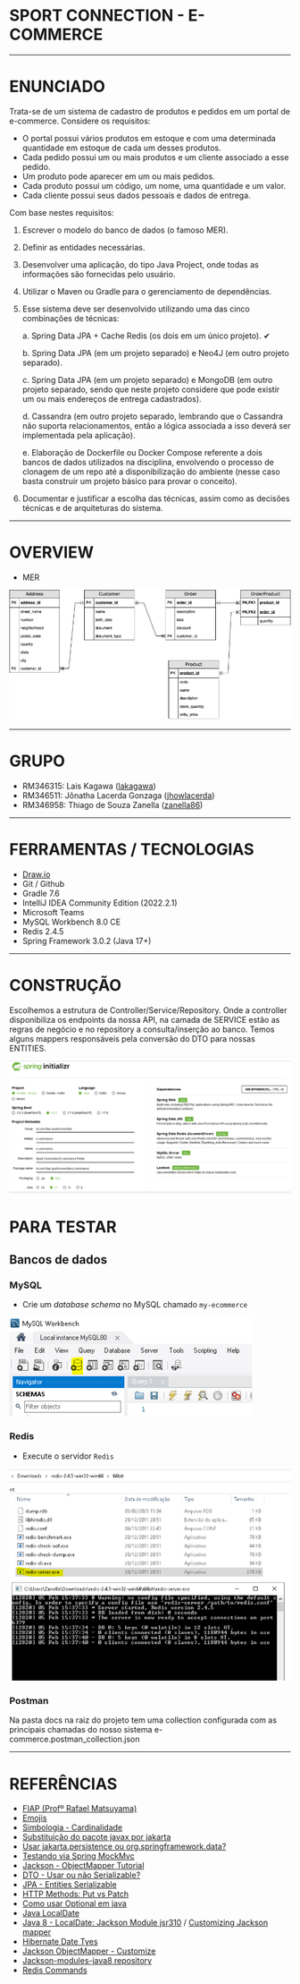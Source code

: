 # SPORT CONNECTION - E-COMMERCE

---

# ENUNCIADO

Trata-se de um sistema de cadastro de produtos e pedidos em um portal de e-commerce. Considere
os requisitos:
- O portal possui vários produtos em estoque e com uma determinada quantidade em estoque de
cada um desses produtos.
- Cada pedido possui um ou mais produtos e um cliente associado a esse pedido.
- Um produto pode aparecer em um ou mais pedidos.
- Cada produto possui um código, um nome, uma quantidade e um valor.
- Cada cliente possui seus dados pessoais e dados de entrega.

Com base nestes requisitos:

1. Escrever o modelo do banco de dados (o famoso MER).
2. Definir as entidades necessárias.
3. Desenvolver uma aplicação, do tipo Java Project, onde todas as informações são fornecidas pelo
   usuário.
4. Utilizar o Maven ou Gradle para o gerenciamento de dependências.
5. Esse sistema deve ser desenvolvido utilizando uma das cinco combinações de técnicas:
   
   a. Spring Data JPA + Cache Redis (os dois em um único projeto). ✔
   
   b. Spring Data JPA (em um projeto separado) e Neo4J (em outro projeto separado).
   
   c. Spring Data JPA (em um projeto separado) e MongoDB (em outro projeto separado, sendo
   que neste projeto considere que pode existir um ou mais endereços de entrega
   cadastrados).
   
   d. Cassandra (em outro projeto separado, lembrando que o Cassandra não suporta
   relacionamentos, então a lógica associada a isso deverá ser implementada pela aplicação).
   
   e. Elaboração de Dockerfile ou Docker Compose referente a dois bancos de dados utilizados
   na disciplina, envolvendo o processo de clonagem de um repo até a disponibilização do
   ambiente (nesse caso basta construir um projeto básico para provar o conceito).

6. Documentar e justificar a escolha das técnicas, assim como as decisões técnicas e de arquiteturas
do sistema.

---

# OVERVIEW

<!--
- Fluxo
![FLUXO](docs/fluxo.PNG)
-->

- MER

![MER](docs/MER.png)

---

# GRUPO

- RM346315: Lais Kagawa ([lakagawa](https://github.com/lakagawa))
- RM346511: Jônatha Lacerda Gonzaga ([jhowlacerda](https://github.com/jhowlacerda))
- RM346958: Thiago de Souza Zanella ([zanella86](https://github.com/zanella86))

<!--

---

# REPOSITÓRIOS RELACIONADOS
-->

---

# FERRAMENTAS / TECNOLOGIAS
- [Draw.io](https://app.diagrams.net/)
- Git / Github
- Gradle 7.6
- IntelliJ IDEA Community Edition (2022.2.1)
- Microsoft Teams
- MySQL Workbench 8.0 CE
- Redis 2.4.5
- Spring Framework 3.0.2 (Java 17+)

---

# CONSTRUÇÃO
Escolhemos a estrutura de Controller/Service/Repository. Onde a controller disponibiliza os endpoints da nossa API, na camada de SERVICE estão as regras de negócio
e no repository a consulta/inserção ao banco.
Temos alguns mappers responsáveis pela conversão do DTO para nossas ENTITIES.

![Spring Initializr](docs/spring-initializr-setup.PNG)

# PARA TESTAR

## Bancos de dados

### MySQL

- Crie um *database schema* no MySQL chamado `my-ecommerce`

![MySQL-Create-Schema](docs/mysql-schema-create.PNG)

### Redis

- Execute o servidor `Redis`

![Redis-Starter-Server](docs/redis-starter-server.PNG)

### Postman
Na pasta docs na raiz do projeto tem uma collection configurada com as principais chamadas do nosso sistema
e-commerce.postman_collection.json

---

# REFERÊNCIAS

- [FIAP (Profº Rafael Matsuyama)](https://github.com/rafaelmatsuyama/FIAP-2022-SCJ-JavaPersistence)
- [Emojis](https://github.com/markdown-templates/markdown-emojis)
- [Simbologia - Cardinalidade](https://cadernodeprova.com.br/notacao-pe-de-galinha-cardinalidade/)
- [Substituição do pacote javax por jakarta](https://stackoverflow.com/questions/60021815/why-has-javax-persistence-api-been-replaced-by-jakarta-persistence-api-in-spring)
- [Usar jakarta.persistence ou org.springframework.data?](https://stackoverflow.com/questions/39643960/whats-the-difference-between-javax-persistence-id-and-org-springframework-data)
- [Testando via Spring MockMvc](https://spring.io/guides/gs/testing-web/)
- [Jackson - ObjectMapper Tutorial](https://www.baeldung.com/jackson-object-mapper-tutorial)
- [DTO - Usar ou não Serializable?](https://stackoverflow.com/questions/71826801/should-i-use-serializable-for-my-dto-and-why-should-i-use)
- [JPA - Entities Serializable](https://www.baeldung.com/jpa-entities-serializable)
- [HTTP Methods: Put vs Patch](https://medium.com/@gabrielrufino.js/put-vs-patch-pare-de-agora-escolher-errado-533b8c6058d9)
- [Como usar Optional em java](https://www.developer.com/java/java-optional-object/)
- [Java LocalDate](https://docs.oracle.com/en/java/javase/17/docs/api/java.base/java/time/LocalDate.html)
- [Java 8 - LocalDate: Jackson Module jsr310](https://stackoverflow.com/questions/21384820/is-there-a-jackson-datatype-module-for-jdk8-java-time) / [Customizing Jackson mapper](https://www.baeldung.com/spring-boot-customize-jackson-objectmapper)
- [Hibernate Date Tyes](https://www.baeldung.com/hibernate-date-time)
- [Jackson ObjectMapper - Customize](https://www.baeldung.com/spring-boot-customize-jackson-objectmapper)
- [Jackson-modules-java8 repository](https://github.com/FasterXML/jackson-modules-java8)
- [Redis Commands](https://redis.io/commands/)
